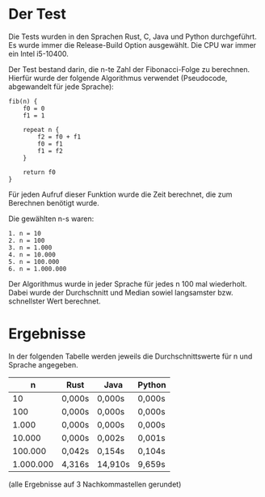 # Der Test

Die Tests wurden in den Sprachen Rust, C, Java und Python durchgeführt.
Es wurde immer die Release-Build Option ausgewählt. Die CPU war immer ein Intel i5-10400.

Der Test bestand darin, die n-te Zahl der Fibonacci-Folge zu berechnen.
Hierfür wurde der folgende Algorithmus verwendet (Pseudocode, abgewandelt für jede Sprache):

```
fib(n) {
    f0 = 0
    f1 = 1
    
    repeat n {
        f2 = f0 + f1
        f0 = f1
        f1 = f2
    }

    return f0
}
```

Für jeden Aufruf dieser Funktion wurde die Zeit berechnet, die zum Berechnen benötigt wurde.

Die gewählten n-s waren:

    1. n = 10
    2. n = 100
    3. n = 1.000
    4. n = 10.000
    5. n = 100.000
    6. n = 1.000.000

Der Algorithmus wurde in jeder Sprache für jedes n 100 mal wiederholt. Dabei wurde der Durchschnitt und Median sowiel langsamster bzw. schnellster Wert berechnet.

# Ergebnisse

In der folgenden Tabelle werden jeweils die Durchschnittswerte für n und Sprache angegeben.

| n         | Rust   | Java    | Python |
| --------- | ------ | ------- | ------ |
| 10        | 0,000s |  0,000s | 0,000s |
| 100       | 0,000s |  0,000s | 0,000s |
| 1.000     | 0,000s |  0,000s | 0,000s |
| 10.000    | 0,000s |  0,002s | 0,001s |
| 100.000   | 0,042s |  0,154s | 0,104s |
| 1.000.000 | 4,316s | 14,910s | 9,659s |

(alle Ergebnisse auf 3 Nachkommastellen gerundet)